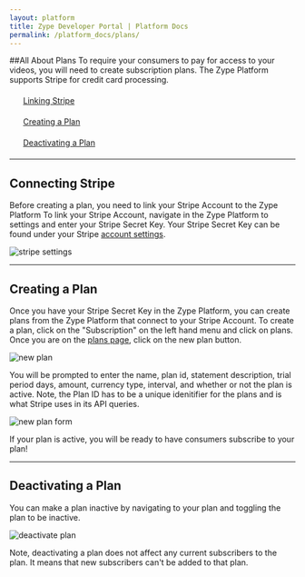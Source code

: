 ```yaml
---
layout: platform
title: Zype Developer Portal | Platform Docs
permalink: /platform_docs/plans/
---
```

##All About Plans
To require your consumers to pay for access to your videos, you will need to create subscription plans.
The Zype Platform supports Stripe for credit card processing.

<div style="width: 100%;">
<div style="margin: 20px;"><span class="fa fa-file-text" style="margin-right: 4px;"></span>
<a href="#1">
Linking Stripe</a>
</div>
<div style="margin: 20px;"><span class="fa fa-file-text" style="margin-right: 4px;"></span>
<a href="#2">
Creating a Plan</a>
</div>
<div style="margin: 20px;"><span class="fa fa-file-text" style="margin-right: 4px;"></span>
<a href="#3">
Deactivating a Plan</a>
</div>
</div>

<hr id="1">

## Connecting Stripe
Before creating a plan, you need to link your Stripe Account to the Zype Platform
To link your Stripe Account, navigate in the Zype Platform to settings and enter your
Stripe Secret Key. Your Stripe Secret Key can be found under your Stripe [account settings](https://dashboard.stripe.com/account/apikeys).

![stripe settings](http://i.imgur.com/ho1jPpL.png)

<hr id="2">

## Creating a Plan
Once you have your Stripe Secret Key in the Zype Platform, you can create plans from the
Zype Platform that connect to your Stripe Account. To create a plan, click on the
"Subscription" on the left hand menu and click on plans. Once you are on the [plans page](https://admin.zype.com/plans),
click on the new plan button.

![new plan](http://i.imgur.com/TZemOeL.png)

You will be prompted to enter the name, plan id, statement description, trial period days,
amount, currency type, interval, and whether or not the plan is active. Note, the Plan ID has to
be a unique idenitifier for the plans and is what Stripe uses in its API queries.

![new plan form](http://i.imgur.com/X4ElIgg.png)

If your plan is active, you will be ready to have consumers subscribe to your plan!

<hr id="2">

## Deactivating a Plan
You can make a plan inactive by navigating to your plan and toggling the plan to be
inactive.

![deactivate plan](http://i.imgur.com/ykZhpKD.png)

Note, deactivating a plan does not affect any current subscribers to the plan.
It means that new subscribers can't be added to that plan.

